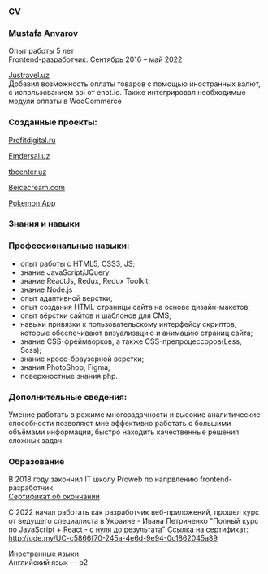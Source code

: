  ### CV
 ### Mustafa Anvarov

Опыт работы 5 лет  
Frontend-разработчик: Сентябрь 2016 – май 2022

[Justravel.uz](https://www.justravel.uz/)  
Добавил возможность оплаты товаров с помощью иностранных валют, с использованием api от enot.io. Также интегрировал необходимые модули оплаты в WooCommerce

### Созданные проекты:

[Profitdigital.ru](https://monachist-misleads.000webhostapp.com)

[Emdersal.uz](https://emdersal.uz/)

[tbcenter.uz](https://tbcenter.uz/)

[Beicecream.com](https://asfalto01.000webhostapp.com)

[Pokemon App](https://main--inspiring-khapse-742c2a.netlify.app/)

### Знания и навыки
### Профессиональные навыки:
* опыт работы с HTML5, CSS3, JS;
* знание JavaScript/JQuery;
* знание ReactJs, Redux, Redux Toolkit;
* знание Node.js
* опыт адаптивной верстки;
* опыт создания HTML-страницы сайта на основе дизайн-макетов;
* опыт вёрстки сайтов и шаблонов для CMS;
* навыки привязки к пользовательскому интерфейсу скриптов, которые обеспечивают визуализацию и анимацию страниц сайта;
* знание CSS-фреймворков, а также CSS-препроцессоров(Less, Scss);
* знание кросс-браузерной верстки;
* знания PhotoShop, Figma;
* поверхностные знания php.

### Дополнительные сведения:
Умение работать в режиме многозадачности и высокие аналитические способности позволяют мне эффективно работать с большими объёмами информации, быстро находить качественные решения сложных задач.

### Образование

В 2018 году закончил IT школу Proweb по напрвлению frontend-разработчик  
[Сертификат об окончании](https://drive.google.com/file/d/1WJmjpZE-NDcUxXdH4Jrvoy5K6C_efqa3/view?usp=sharing)

С 2022 начал работать как разработчик веб-приложений, прошел курс от ведущего специалиста в Украине - Ивана Петриченко "Полный курс по JavaScript + React - с нуля до результата"
Ссылка на сертификат: http://ude.my/UC-c5866f70-245a-4e6d-9e94-0c1862045a89

Иностранные языки  
Английский язык — b2
